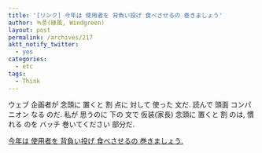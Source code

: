 ```yaml
---
title: '[リンク] 今年は 使用者を 背負い投げ 食べさせるの 巻きましょう'
author: 녹풍(綠風, Windgreen)
layout: post
permalink: /archives/217
aktt_notify_twitter:
  - yes
categories:
  - etc
tags:
  - Think
---
```

ウェブ 企画者が 念頭に 置くと 割 点に 対して 使った 文だ. 読んで 頭面 コンパニオン なる のだ. 私が 思うのに 下の 文で 仮装(家長) 念頭に 置くと 割 のは, 慣れる のを バッチ 巻いてください 部分だ.

<a target="_blank" href="http://channy.creation.net/blog/775">今年は 使用者を 背負い投げ 食べさせるの 巻きましょう.</a>